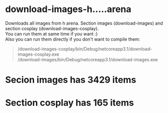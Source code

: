 # download-images-h.....arena

 Downloads all images from h arena. Section images (download-images) and section cosplay (download-images-cosplay).  
 You can run them at same time if you want :)  
 Also you can run them directly if you don't want to compile them:
   > /download-images-cosplay/bin/Debug/netcoreapp3.1/download-images-cosplay.exe  
   > /download-images/bin/Debug/netcoreapp3.1/download-images.exe  
   
  
 # Secion images has 3429 items
 # Section cosplay has 165 items
